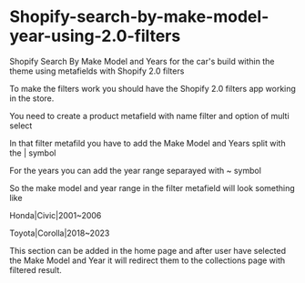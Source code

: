 # Shopify-search-by-make-model-year-using-2.0-filters
Shopify Search By Make Model and Years for the car's build within the theme using metafields with Shopify 2.0 filters

To make the filters work you should have the Shopify 2.0 filters app working in the store. 

You need to create a product metafield with name filter and option of multi select

In that filter metafild you have to add the Make Model and Years  split with the | symbol 

For the years you can add the year range separayed with ~ symbol 

So the make model and year range in the filter metafield will look something like 

Honda|Civic|2001~2006

Toyota|Corolla|2018~2023

This section can be added in the home page and after user have selected the Make Model and Year it will redirect them to the collections page with filtered result. 

